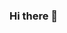 ### Hi there 👋

<!--
**DimaBelonogovQA/DimaBelonogovQA** is a ✨ _special_ ✨ repository because its `README.md` (this file) appears on your GitHub profile.

#  Заголовок первого уровня
### Заголовок третьего уровня
###### Заголовок шестого уровня
1. Элемент списка с цитатой:

    > Это цитата
    > внутри элемента списка.

 2. Второй элемент списка
Первая часть текста, который необходимо разделить
***
Вторая часть текста, который необходимо разделить
[пример](http://example.com/ "Необязательная подсказка")
*Пример*
__Пример__
_Пример_

**Пример**

Пере___распред___деление

___Пример___
***Пример***